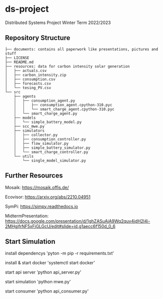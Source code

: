 # ds-project
Distributed Systems Project Winter Term 2022/2023

## Repository Structure

```
├── documents: contains all paperwork like presentations, pictures and stuff
├── LICENSE
├── README.md
├── resources: data for carbon intensity solar generation
│   ├── actuals.csv
│   ├── carbon_intensity.zip
│   ├── consumption.csv
│   ├── forecasts.csv
│   └── tesing_PV.csv
└── src
    ├── agents
    │   ├── consumption_agent.py
    │   │   ├── consumption_agent.cpython-310.pyc
    │   │   └── smart_charge_agent.cpython-310.pyc
    │   └── smart_charge_agent.py
    ├── models
    │   └── simple_battery_model.py
    ├── scc_mwe.py
    ├── simulators
    │   ├── collector.py
    │   ├── consumption_controller.py
    │   ├── flow_simulator.py
    │   ├── simple_battery_simulator.py
    │   └── smart_charge_controller.py
    └── utils
        └── single_model_simulator.py
```

## Further Resources

Mosaik: https://mosaik.offis.de/

Ecovisor: https://arxiv.org/abs/2210.04951

SymPi: https://simpy.readthedocs.io

MidtermPresentation: https://docs.google.com/presentation/d/1ghZASuAjA9Wq2quv4jdH2l4i-2MHgjfrNF5xFjGLGcU/edit#slide=id.g1aecc6f150d_0_6


## Start Simulation

install dependencys 'pyton -m pip -r requirements.txt'

install & start docker 'systemctl start docker'

start api server 'python api_server.py'

start simulation 'python mwe.py'

start consumer 'python api_consumer.py'
